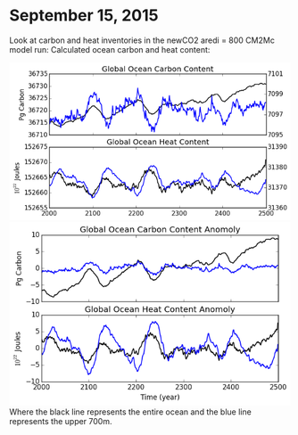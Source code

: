 # September 15, 2015

Look at carbon and heat inventories in the newCO2 aredi = 800 CM2Mc model run: 
Calculated ocean carbon and heat content: 

![](files/newCO2_control800_ohc_occ_09152015.png)
![](files/newCO2_control800_ohc_occ_anomoly_09152015.png)
Where the black line represents the entire ocean and the blue line represents the upper 700m.

